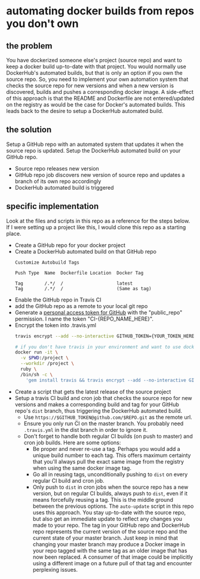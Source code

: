 # automating docker builds from repos you don't own

## the problem

You have dockerized someone else's project (source repo) and want to keep a docker build up-to-date with that project. You would normally use DockerHub's automated builds, but that is only an option if you own the source repo. So, you need to implement your own automation system that checks the source repo for new versions and when a new version is discovered, builds and pushes a corresponding docker image. A side-effect of this approach is that the README and Dockerfile are not entered/updated on the registry as would be the case for Docker's automated builds. This leads back to the desire to setup a DockerHub automated build.

## the solution

Setup a GitHub repo with an automated system that updates it when the source repo is updated. Setup the DockerHub automated build on your GitHub repo.

- Source repo releases new version
- GitHub repo job discovers new version of source repo and updates a branch of its own repo accordingly
- DockerHub automated build is triggered

## specific implementation

Look at the files and scripts in this repo as a reference for the steps below. If I were setting up a project like this, I would clone this repo as a starting place.

- Create a GitHub repo for your docker project
- Create a DockerHub automated build on that GitHub repo
  ```
  Customize Autobuild Tags

  Push Type  Name  Dockerfile Location  Docker Tag

  Tag        /.*/  /                    latest
  Tag        /.*/  /                    (Same as tag)
  ```
- Enable the GitHub repo in Travis CI
- add the GitHub repo as a remote to your local git repo
- Generate a [personal access token for GitHub](https://github.com/settings/tokens) with the "public_repo" permission. I name the token "CI-{REPO_NAME_HERE}".
- Encrypt the token into .travis.yml
  ```sh
  travis encrypt --add --no-interactive GITHUB_TOKEN={YOUR_TOKEN_HERE}
  ```
  ```sh
  # if you don't have travis in your environment and want to use docker instead:
  docker run -it \
    -v $PWD:/project \
    --workdir /project \
    ruby \
    /bin/sh -c \
      'gem install travis && travis encrypt --add --no-interactive GITHUB_TOKEN={YOUR_TOKEN_HERE}'
  ```
- Create a script that gets the latest release of the source project
- Setup a travis CI build and cron job that checks the source repo for new versions and makes a corresponding build and tag for your GitHub repo's `dist` branch, thus triggering the DockerHub automated build.
  - Use `https://$GITHUB_TOKEN@github.com/$REPO.git` as the remote url.
  - Ensure you only run CI on the master branch. You probably need `.travis.yml` in the dist branch in order to ignore it.
  - Don't forget to handle both regular CI builds (on push to master) and cron job builds. Here are some options:
    - Be proper and never re-use a tag. Perhaps you would add a unique build number to each tag. This offers maximum certainty that you'll always pull the exact same image from the registry when using the same docker image tag.
    - Go all in reusing tags, unconditionally pushing to `dist` on every regular CI build and cron job.
    - Only push to `dist` in cron jobs when the source repo has a new version, but on regular CI builds, always push to `dist`, even if it means forcefully reusing a tag. This is the middle ground between the previous options. The `auto-update` script in this repo uses this approach. You stay up-to-date with the source repo, but also get an immediate update to reflect any changes you made to your repo. The tag in your GitHub repo and DockerHub repo represents the current version of the source repo and the current state of your master branch. Just keep in mind that changing your master branch may produce a Docker image in your repo tagged with the same tag as an older image that has now been replaced. A consumer of that image could be implicitly using a different image on a future pull of that tag and encounter perplexing issues.
